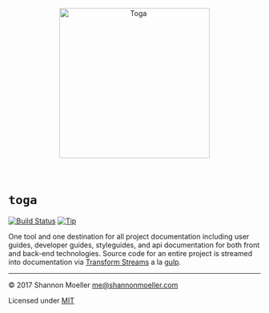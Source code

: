 <p align="center">
    <a href="http://togajs.com">
        <img alt="Toga" src="https://cdn.rawgit.com/togajs/togajs.github.io/develop/logo/toga.svg" width="300" height="300" />
    </a>
</p>

<br />

# `toga`

[![Build Status][travis-img]][travis-url] [![Tip][amazon-img]][amazon-url]

One tool and one destination for all project documentation including user guides, developer guides, styleguides, and api documentation for both front and back-end technologies. Source code for an entire project is streamed into documentation via [Transform Streams](http://nodejs.org/api/stream.html#stream_class_stream_transform) a la [gulp](http://gulpjs.com/).

----

© 2017 Shannon Moeller <me@shannonmoeller.com>

Licensed under [MIT](http://shannonmoeller.com/mit.txt)

[amazon-img]:    https://img.shields.io/badge/amazon-tip_jar-yellow.svg?style=flat-square
[amazon-url]:    https://www.amazon.com/gp/registry/wishlist/1VQM9ID04YPC5?sort=universal-price
[travis-img]:    http://img.shields.io/travis/togajs/toga.svg?style=flat-square
[travis-url]:    https://travis-ci.org/togajs/toga
